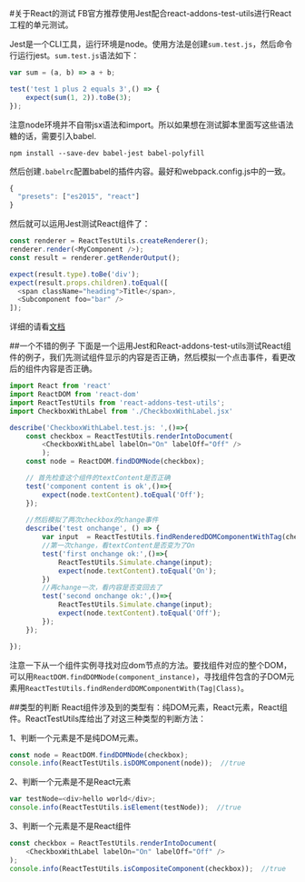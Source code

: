 #关于React的测试
FB官方推荐使用Jest配合react-addons-test-utils进行React工程的单元测试。

Jest是一个CLI工具，运行环境是node。使用方法是创建`sum.test.js`，然后命令行运行jest。`sum.test.js`语法如下：
```javascript
var sum = (a, b) => a + b;

test('test 1 plus 2 equals 3',() => {
    expect(sum(1, 2)).toBe(3);
});
```
注意node环境并不自带jsx语法和import。所以如果想在测试脚本里面写这些语法糖的话，需要引入babel.
```
npm install --save-dev babel-jest babel-polyfill
```
然后创建`.babelrc`配置babel的插件内容。最好和webpack.config.js中的一致。
```javascript
{
  "presets": ["es2015", "react"]
}
```
然后就可以运用Jest测试React组件了：
```javascript
const renderer = ReactTestUtils.createRenderer();
renderer.render(<MyComponent />);
const result = renderer.getRenderOutput();

expect(result.type).toBe('div');
expect(result.props.children).toEqual([
  <span className="heading">Title</span>,
  <Subcomponent foo="bar" />
]);
```
详细的请看[文档](https://facebook.github.io/react/docs/test-utils.html#simulate)

##一个不错的例子
下面是一个运用Jest和React-addons-test-utils测试React组件的例子，我们先测试组件显示的内容是否正确，然后模拟一个点击事件，看更改后的组件内容是否正确。
```javascript
import React from 'react'
import ReactDOM from 'react-dom'
import ReactTestUtils from 'react-addons-test-utils';
import CheckboxWithLabel from './CheckboxWithLabel.jsx'

describe('CheckboxWithLabel.test.js: ',()=>{
    const checkbox = ReactTestUtils.renderIntoDocument(
        <CheckboxWithLabel labelOn="On" labelOff="Off" />
        );
    const node = ReactDOM.findDOMNode(checkbox);

    // 首先检查这个组件的textContent是否正确
    test('component content is ok',()=>{
        expect(node.textContent).toEqual('Off');
    });
    
    //然后模拟了两次checkbox的change事件
    describe('test onchange', () => {
        var input  = ReactTestUtils.findRenderedDOMComponentWithTag(checkbox,'input');
        //第一次change，看textContent是否变为了On
        test('first onchange ok:',()=>{
            ReactTestUtils.Simulate.change(input);
            expect(node.textContent).toEqual('On');
        })
        //再change一次，看内容是否变回去了
        test('second onchange ok:',()=>{  
            ReactTestUtils.Simulate.change(input);
            expect(node.textContent).toEqual('Off');
        });
    });

});
```
注意一下从一个组件实例寻找对应dom节点的方法。要找组件对应的整个DOM，可以用`ReactDOM.findDOMNode(component_instance)`，寻找组件包含的子DOM元素用`ReactTestUtils.findRenderdDOMComponentWith(Tag|Class)`。

##类型的判断
React组件涉及到的类型有：纯DOM元素，React元素，React组件。ReactTestUtils库给出了对这三种类型的判断方法：

1、判断一个元素是不是纯DOM元素。
```javascript
const node = ReactDOM.findDOMNode(checkbox);
console.info(ReactTestUtils.isDOMComponent(node));  //true
```

2、判断一个元素是不是React元素
```javascript
var testNode=<div>hello world</div>;
console.info(ReactTestUtils.isElement(testNode));  //true
```

3、判断一个元素是不是React组件
```javascript
const checkbox = ReactTestUtils.renderIntoDocument(
    <CheckboxWithLabel labelOn="On" labelOff="Off" />
);
console.info(ReactTestUtils.isCompositeComponent(checkbox));  //true
```

